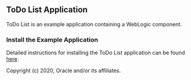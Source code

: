 ## ToDo List Application

ToDo List is an example application containing a WebLogic component.  

### Install the Example Application

Detailed instructions for installing the ToDo List application can be found [here](https://verrazzano.io/docs/samples/todo-list/).

Copyright (c) 2020, Oracle and/or its affiliates.

